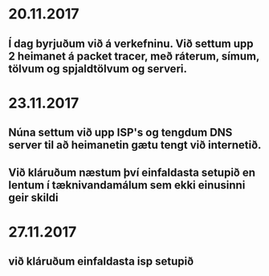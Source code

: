 # 20.11.2017
## Í dag byrjuðum við á verkefninu. Við settum upp 2 heimanet á packet tracer, með ráterum, símum, tölvum og spjaldtölvum og serveri.

# 23.11.2017
## Núna settum við upp ISP's og tengdum DNS server til að heimanetin gætu tengt við internetið.
## Við kláruðum næstum því einfaldasta setupið en lentum í tæknivandamálum sem ekki einusinni geir skildi

# 27.11.2017
## við kláruðum einfaldasta isp setupið
